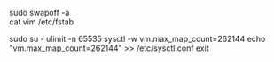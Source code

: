 
sudo swapoff -a   
cat vim /etc/fstab 

sudo su -
ulimit -n 65535
sysctl -w vm.max_map_count=262144
echo "vm.max_map_count=262144" >> /etc/sysctl.conf
exit
